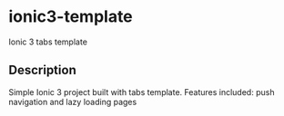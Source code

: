 # ionic3-template
Ionic 3 tabs template  

## Description ##
Simple Ionic 3 project built with tabs template.
Features included: push navigation and lazy loading pages


